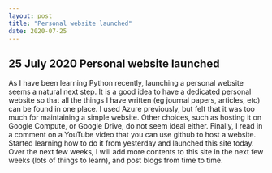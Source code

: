 ```yaml
---
layout: post
title: "Personal website launched"
date: 2020-07-25
---
```


## 25 July 2020 Personal website launched 

As I have been learning Python recently, launching a personal website seems a natural next step. It is a good idea to have a dedicated personal website so that all the things I have written (eg journal papers, articles, etc) can be found in one place. I used Azure previously, but felt that it was too much for maintaining a simple website. Other choices, such as hosting it on Google Compute, or Google Drive, do not seem ideal either. Finally, I read in a comment on a YouTube video that you can use github to host a website. Started learning how to do it from yesterday and launched this site today. Over the next few weeks, I will add more contents to this site in the next few weeks (lots of things to learn), and post blogs from time to time. 
